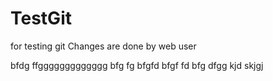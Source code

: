 # TestGit
for testing git
Changes are done by web user

bfdg ffggggggggggggg
bfg fg
bfgfd
bfgf fd
bfg dfgg
kjd skjgj
